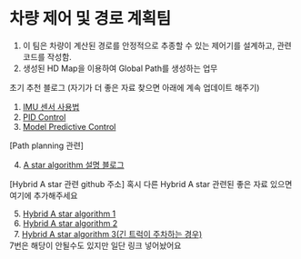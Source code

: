# 차량 제어 및 경로 계획팀

1. 이 팀은 차량이 계산된 경로를 안정적으로 추종할 수 있는 제어기를 설계하고, 관련 코드를 작성함.
2. 생성된 HD Map을 이용하여 Global Path를 생성하는 업무

초기 추천 블로그 (자기가 더 좋은 자료 찾으면 아래에 계속 업데이트 해주기)
  1. [IMU 센서 사용법](http://daddynkidsmakers.blogspot.com/2015/07/imu.html)
  2. [PID Control](http://daddynkidsmakers.blogspot.com/2015/09/pid.html)
  3. [Model Predictive Control](https://hyonlim.tistory.com/m/2)
  
[Path planning 관련]    

&nbsp; 4. [A star algorithm 설명 블로그](http://www.gisdeveloper.co.kr/?p=3897)  
  
[Hybrid A star 관련 github 주소] 혹시 다른 Hybrid A star 관련된 좋은 자료 있으면 여기에 추가해주세요    

&nbsp; 5. [Hybrid A star algorithm 1](https://github.com/karlkurzer/path_planner)  
&nbsp; 6. [Hybrid A star algorithm 2](https://github.com/tejus-gupta/hybrid-astar-planner)  
&nbsp; 7. [Hybrid A star algorithm 3(긴 트럭이 주차하는 경우)](https://github.com/AtsushiSakai/HybridAStarTrailer)   
     7번은 해당이 안될수도 있지만 일단 링크 넣어놨어요

